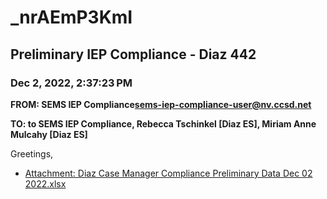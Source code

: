 # _nrAEmP3KmI
## Preliminary IEP Compliance - Diaz 442
### Dec 2, 2022, 2:37:23 PM
**FROM: SEMS IEP Compliance<sems-iep-compliance-user@nv.ccsd.net>**

**TO: to SEMS IEP Compliance, Rebecca Tschinkel [Diaz ES], Miriam Anne Mulcahy [Diaz ES]**


Greetings, 

 





* [Attachment: Diaz Case Manager Compliance Preliminary Data Dec 02 2022.xlsx](_nrAEmP3KmI-attachment-1.xlsx)
